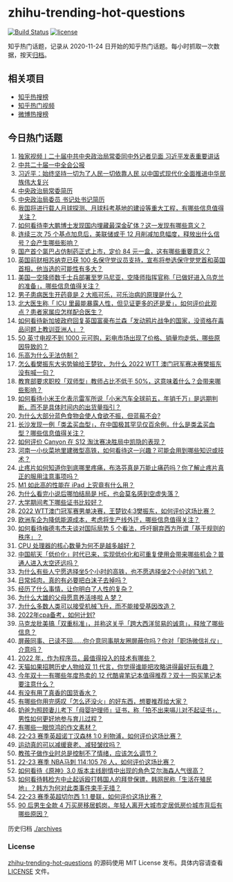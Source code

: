 # zhihu-trending-hot-questions

[![Build Status](https://github.com/justjavac/zhihu-trending-hot-questions/workflows/ci/badge.svg?branch=master)](https://github.com/justjavac/zhihu-trending-hot-questions/actions)
[![license](https://img.shields.io/github/license/justjavac/zhihu-trending-hot-questions)](https://github.com/justjavac/zhihu-trending-hot-questions/blob/master/LICENSE)

知乎热门话题，记录从 2020-11-24 日开始的知乎热门话题。每小时抓取一次数据，按天[归档](./archives)。

## 相关项目

- [知乎热搜榜](https://github.com/justjavac/zhihu-trending-top-search)
- [知乎热门视频](https://github.com/justjavac/zhihu-trending-hot-video)
- [微博热搜榜](https://github.com/justjavac/weibo-trending-hot-search)

## 今日热门话题

<!-- BEGIN -->
<!-- 最后更新时间 Mon Oct 24 2022 03:21:28 GMT+0800 (China Standard Time) -->

1. [独家视频丨二十届中共中央政治局常委同中外记者见面 习近平发表重要讲话](https://www.zhihu.com/question/576393815)
1. [中共二十届一中全会公报](https://www.zhihu.com/question/576369497)
1. [习近平：始终坚持一切为了人民一切依靠人民 以中国式现代化全面推进中华民族伟大复兴](https://www.zhihu.com/question/576424335)
1. [中央政治局常委简历](https://www.zhihu.com/question/576471507)
1. [中央政治局委员 书记处书记简历](https://www.zhihu.com/question/576472423)
1. [我国将进行载人月球探测、月球科考基地的建设等重大工程，有哪些信息值得关注？](https://www.zhihu.com/question/561464302)
1. [如何看待李大鹏博士发现国内埋藏最深金矿体？这一发现有哪些意义？](https://www.zhihu.com/question/561513487)
1. [连续三次 75 个基点加息后，美联储或于 12 月削减加息幅度，释放出什么信号？会产生哪些影响？](https://www.zhihu.com/question/561644078)
1. [国产首个氯巴占仿制药正式上市，定价 84 元一盒，这有哪些重要意义？](https://www.zhihu.com/question/561635645)
1. [英国前财相苏纳克已获 100 名保守党议员支持，宣布将参选保守党党首和英国首相，他当选的可能性有多大？](https://www.zhihu.com/question/561599966)
1. [美国一空降师数千士兵部署至罗马尼亚，空降师指挥官称「已做好进入乌克兰的准备」，哪些信息值得关注？](https://www.zhihu.com/question/561603780)
1. [男子患病医生开药竟是 2 大瓶可乐，可乐治病的原理是什么？](https://www.zhihu.com/question/561681118)
1. [北大医生称「 ICU 里最能暴露人性，但见证更多的还是爱」，如何评价此观点？患者家属应怎样配合医生？](https://www.zhihu.com/question/559152257)
1. [如何看待新加坡政府回复英国富豪布兰森「发动鸦片战争的国家，没资格在毒品问题上教训亚洲人」？](https://www.zhihu.com/question/561685573)
1. [50 英寸电视不到 1000 元可购，彩电市场出现了价格、销量均走低，哪些原因导致的？](https://www.zhihu.com/question/561649403)
1. [乐高为什么无法仿制？](https://www.zhihu.com/question/35558370)
1. [怎么看樊振东大劣势输给王楚钦，为什么 2022 WTT 澳门冠军赛决赛樊振东没有喊一句？](https://www.zhihu.com/question/561707422)
1. [教育部要求职校「双师型」教师占比不低于 50%，这意味着什么？会带来哪些影响？](https://www.zhihu.com/question/561691276)
1. [如何看待小米王化表示雷军所说「小米汽车全球前五，年销千万」是远期判断，而不是具体时间内的出货量指引？](https://www.zhihu.com/question/561356878)
1. [为什么大部分蓝色食物会使人食欲不振，但蓝莓不会?](https://www.zhihu.com/question/559756030)
1. [长沙发现一例「类孟买血型」，在中国极其罕见仅百余例，什么是类孟买血型？哪些信息值得关注？](https://www.zhihu.com/question/561638483)
1. [如何评价 Canyon 在 S12 淘汰赛决胜局中凯隐的表现？](https://www.zhihu.com/question/561635383)
1. [河南一小伙菜地里建微型高铁，如何看待这一兴趣？可能会用到哪些知识或技术？](https://www.zhihu.com/question/414392047)
1. [止疼片如何知道你到底哪里疼痛，布洛芬真是万能止痛药吗？你了解止疼片真正的服用注意事项吗？](https://www.zhihu.com/question/560450944)
1. [M1 如此高的性能在 iPad 上究竟有什么用？](https://www.zhihu.com/question/559315283)
1. [为什么看完小说后哪怕结局是 HE，也会莫名感到空虚失落？](https://www.zhihu.com/question/558789913)
1. [大学期间考下哪些证书比较好？](https://www.zhihu.com/question/20078229)
1. [2022 WTT澳门冠军赛男单决赛，王楚钦4:3樊振东，如何评价这场比赛？](https://www.zhihu.com/question/561708273)
1. [欧洲车企为降低能源成本，考虑将生产线外迁，哪些信息值得关注？](https://www.zhihu.com/question/561604770)
1. [如何看待梅德韦杰夫谈对国际局势 5 个看法，呼吁摒弃西方所谓「基于规则的秩序」？](https://www.zhihu.com/question/561677625)
1. [CPU 处理器的核心数量为何不是越多越好？](https://www.zhihu.com/question/561062272)
1. [中国航天「低价化」时代已来，实现低价化和可重复使用会带来哪些机会？普通人进入太空还远吗？](https://www.zhihu.com/question/558740017)
1. [为什么有些人宁愿选择坐5个小时的高铁，也不愿选择坐2个小时的飞机？](https://www.zhihu.com/question/266525950)
1. [日常炖肉，真的有必要把白沫子去掉吗？](https://www.zhihu.com/question/502865298)
1. [经历了什么事情，让你明白了人性的复杂？](https://www.zhihu.com/question/527865672)
1. [为什么大雄的父母愿意养活哆啦 A 梦？](https://www.zhihu.com/question/545685021)
1. [为什么多数人类可以接受机械飞升，而不能接受基因改造？](https://www.zhihu.com/question/518322306)
1. [2022年cpa备考，如何计划?](https://www.zhihu.com/question/483197501)
1. [马克龙批美搞「双重标准」，并称这关乎「跨大西洋贸易的诚意」，释放了哪些信息？](https://www.zhihu.com/question/561585722)
1. [屏蔽同事、已读不回……你介意同事朋友圈屏蔽你吗？你对「职场微信礼仪」介意吗？](https://www.zhihu.com/question/561246607)
1. [2022 年，作为程序员，最值得投入的技术有哪些？](https://www.zhihu.com/question/560939754)
1. [天猫如果招聘历史人物给双 11 代言，你觉得谁能把攻略讲得最好玩有趣？](https://www.zhihu.com/question/561297782)
1. [今年双十一有哪些年度热卖的 12 代酷睿笔记本值得推荐？双十一购买笔记本要注意什么？](https://www.zhihu.com/question/561165213)
1. [有没有用了真香的国货香水？](https://www.zhihu.com/question/463062644)
1. [有哪些你用完感叹「怎么还没火」的好东西，想要推荐给大家？](https://www.zhihu.com/question/561592657)
1. [奶爸为照顾妻儿考下「母婴护理师」证书，称「拍不出来嗝儿对不起证书」，男性如何更好地参与育儿过程？](https://www.zhihu.com/question/561553553)
1. [有哪些一眼惊鸿的作文素材？](https://www.zhihu.com/question/486682904)
1. [22-23 赛季英超诺丁汉森林 1:0 利物浦，如何评价这场比赛？](https://www.zhihu.com/question/561580896)
1. [运动真的可以减缓衰老、减轻皱纹吗？](https://www.zhihu.com/question/268929402)
1. [教孩子做作业时总是控制不了情绪，应该怎么调节？](https://www.zhihu.com/question/558547860)
1. [22-23 赛季 NBA马刺 114:105 76 人，如何评价这场比赛？](https://www.zhihu.com/question/561625204)
1. [如何看待《原神》3.0 版本主线剧情中出现的角色艾尔海森人气很高？](https://www.zhihu.com/question/550948809)
1. [如何看待韩检方中止起诉殴打韩国人的拜登保镖，韩网民称「生活在殖民地」？韩方为何对此类事件束手无措？](https://www.zhihu.com/question/561319330)
1. [22-23 赛季英超切尔西 1:1 曼联，如何评价这场比赛？](https://www.zhihu.com/question/561617031)
1. [90 后男生全款 4 万买房移居鹤岗，年轻人离开大城市定居低房价城市背后有哪些原因？](https://www.zhihu.com/question/561286027)

<!-- END -->

历史归档 [./archives](./archives)

### License

[zhihu-trending-hot-questions](https://github.com/justjavac/zhihu-trending-hot-questions)
的源码使用 MIT License 发布。具体内容请查看 [LICENSE](./LICENSE) 文件。

